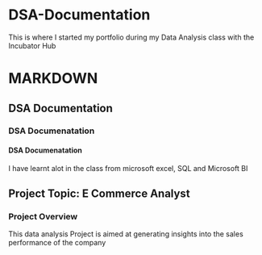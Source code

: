 # DSA-Documentation
This is where I started my portfolio during my Data Analysis class with the Incubator Hub
# MARKDOWN
## DSA Documentation
### DSA Documenatation
#### DSA Documenatation
I have learnt alot in the class from microsoft excel, SQL and Microsoft BI
## Project Topic: E Commerce Analyst

### Project Overview
This data analysis Project is aimed at generating insights into the sales performance of the company
